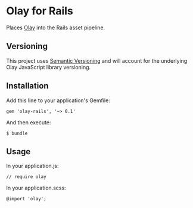 # Olay for Rails

Places [Olay](http://orgsync.github.com/olay) into the Rails asset pipeline.

## Versioning

This project uses [Semantic Versioning](http://semver.org/) and will account for the underlying Olay JavaScript library versioning.

## Installation

Add this line to your application's Gemfile:

    gem 'olay-rails', '~> 0.1'

And then execute:

    $ bundle

## Usage

In your application.js:

    // require olay

In your application.scss:

    @import 'olay';
